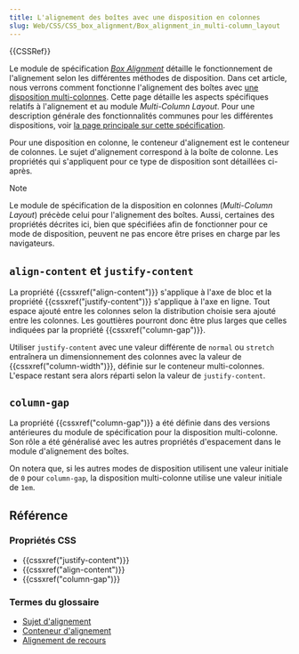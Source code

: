```yaml
---
title: L'alignement des boîtes avec une disposition en colonnes
slug: Web/CSS/CSS_box_alignment/Box_alignment_in_multi-column_layout
---
```


{{CSSRef}}

Le module de spécification _[Box Alignment](/fr/docs/Web/CSS/CSS_box_alignment)_ détaille le fonctionnement de l'alignement selon les différentes méthodes de disposition. Dans cet article, nous verrons comment fonctionne l'alignement des boîtes avec [une disposition multi-colonnes](/fr/docs/Web/CSS/CSS_multicol_layout). Cette page détaille les aspects spécifiques relatifs à l'alignement et au module _Multi-Column Layout_. Pour une description générale des fonctionnalités communes pour les différentes dispositions, voir [la page principale sur cette spécification](/fr/docs/Web/CSS/CSS_box_alignment).

Pour une disposition en colonne, le conteneur d'alignement est le conteneur de colonnes. Le sujet d'alignement correspond à la boîte de colonne. Les propriétés qui s'appliquent pour ce type de disposition sont détaillées ci-après.

> [!NOTE]
> Le module de spécification de la disposition en colonnes (_Multi-Column Layout_) précède celui pour l'alignement des boîtes. Aussi, certaines des propriétés décrites ici, bien que spécifiées afin de fonctionner pour ce mode de disposition, peuvent ne pas encore être prises en charge par les navigateurs.

## `align-content` et `justify-content`

La propriété {{cssxref("align-content")}} s'applique à l'axe de bloc et la propriété {{cssxref("justify-content")}} s'applique à l'axe en ligne. Tout espace ajouté entre les colonnes selon la distribution choisie sera ajouté entre les colonnes. Les gouttières pourront donc être plus larges que celles indiquées par la propriété {{cssxref("column-gap")}}.

Utiliser `justify-content` avec une valeur différente de `normal` ou `stretch` entraînera un dimensionnement des colonnes avec la valeur de {{cssxref("column-width")}}, définie sur le conteneur multi-colonnes. L'espace restant sera alors réparti selon la valeur de `justify-content`.

## `column-gap`

La propriété {{cssxref("column-gap")}} a été définie dans des versions antérieures du module de spécification pour la disposition multi-colonne. Son rôle a été généralisé avec les autres propriétés d'espacement dans le module d'alignement des boîtes.

On notera que, si les autres modes de disposition utilisent une valeur initiale de `0` pour `column-gap`, la disposition multi-colonne utilise une valeur initiale de `1em`.

## Référence

### Propriétés CSS

- {{cssxref("justify-content")}}
- {{cssxref("align-content")}}
- {{cssxref("column-gap")}}

### Termes du glossaire

- [Sujet d'alignement](/fr/docs/Glossary/Alignment_Subject)
- [Conteneur d'alignement](/fr/docs/Glossary/Alignment_Container)
- [Alignement de recours](/fr/docs/Glossary/Fallback_Alignment)
